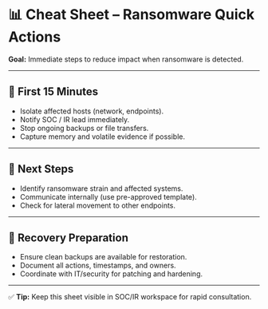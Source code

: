 # 📊 Cheat Sheet – Ransomware Quick Actions

**Goal:** Immediate steps to reduce impact when ransomware is detected.

---

## 🚨 First 15 Minutes
- Isolate affected hosts (network, endpoints).  
- Notify SOC / IR lead immediately.  
- Stop ongoing backups or file transfers.  
- Capture memory and volatile evidence if possible.  

---

## 🛑 Next Steps
- Identify ransomware strain and affected systems.  
- Communicate internally (use pre-approved template).  
- Check for lateral movement to other endpoints.  

---

## 🧹 Recovery Preparation
- Ensure clean backups are available for restoration.  
- Document all actions, timestamps, and owners.  
- Coordinate with IT/security for patching and hardening.  

---

✅ **Tip:** Keep this sheet visible in SOC/IR workspace for rapid consultation.
